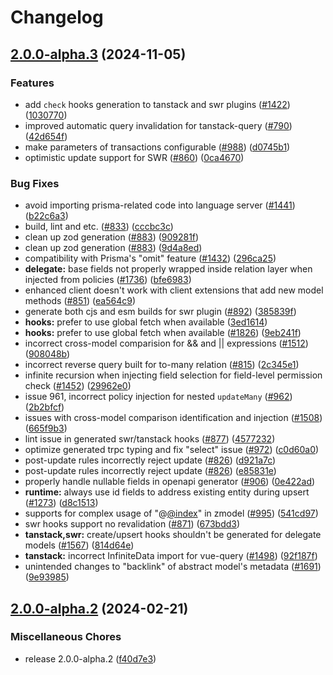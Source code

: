# Changelog

## [2.0.0-alpha.3](https://github.com/WimTibackx/zenstack/compare/v2.0.0-alpha.2...v2.0.0-alpha.3) (2024-11-05)


### Features

* add `check` hooks generation to tanstack and swr plugins ([#1422](https://github.com/WimTibackx/zenstack/issues/1422)) ([1030770](https://github.com/WimTibackx/zenstack/commit/10307700c53bb015423b3125c3cdebe05dbc3821))
* improved automatic query invalidation for tanstack-query ([#790](https://github.com/WimTibackx/zenstack/issues/790)) ([42d654f](https://github.com/WimTibackx/zenstack/commit/42d654fcfaa40b09fde578db79792c69e1e3b908))
* make parameters of transactions configurable ([#988](https://github.com/WimTibackx/zenstack/issues/988)) ([d0745b1](https://github.com/WimTibackx/zenstack/commit/d0745b149a5ce6abfef546de0b9243ddc4f6e765))
* optimistic update support for SWR ([#860](https://github.com/WimTibackx/zenstack/issues/860)) ([0ca4670](https://github.com/WimTibackx/zenstack/commit/0ca46704f4c02b7d3e69470c68601835f426da59))


### Bug Fixes

* avoid importing prisma-related code into language server ([#1441](https://github.com/WimTibackx/zenstack/issues/1441)) ([b22c6a3](https://github.com/WimTibackx/zenstack/commit/b22c6a3ce238ec766d910f23e83aea4e8f10c05d))
* build, lint and etc. ([#833](https://github.com/WimTibackx/zenstack/issues/833)) ([cccbc3c](https://github.com/WimTibackx/zenstack/commit/cccbc3c82ad522d40bc76ad7b84b1305d378b1db))
* clean up zod generation ([#883](https://github.com/WimTibackx/zenstack/issues/883)) ([909281f](https://github.com/WimTibackx/zenstack/commit/909281f8090734322c0cab09d0187b6b5e813c9a))
* clean up zod generation ([#883](https://github.com/WimTibackx/zenstack/issues/883)) ([9d4a8ed](https://github.com/WimTibackx/zenstack/commit/9d4a8ede7d42d1966fd5a12d64a5992092f4bc7d))
* compatibility with Prisma's "omit" feature ([#1432](https://github.com/WimTibackx/zenstack/issues/1432)) ([296ca25](https://github.com/WimTibackx/zenstack/commit/296ca259c8dd3e38fa988378df4a9e351a11b20b))
* **delegate:** base fields not properly wrapped inside relation layer when injected from policies ([#1736](https://github.com/WimTibackx/zenstack/issues/1736)) ([bfe6983](https://github.com/WimTibackx/zenstack/commit/bfe698390c689dbe4350f7989cc6a1974ff1aad5))
* enhanced client doesn't work with client extensions that add new model methods ([#851](https://github.com/WimTibackx/zenstack/issues/851)) ([ea564c9](https://github.com/WimTibackx/zenstack/commit/ea564c93e9ca2a888c0e53216633d66c733f6beb))
* generate both cjs and esm builds for swr plugin ([#892](https://github.com/WimTibackx/zenstack/issues/892)) ([385839f](https://github.com/WimTibackx/zenstack/commit/385839f101941234c5293d70d07e064c1c458387))
* **hooks:** prefer to use global fetch when available ([3ed1614](https://github.com/WimTibackx/zenstack/commit/3ed1614939dd6a9359edd4fbece5a85cbfc61fd7))
* **hooks:** prefer to use global fetch when available ([#1826](https://github.com/WimTibackx/zenstack/issues/1826)) ([9eb241f](https://github.com/WimTibackx/zenstack/commit/9eb241fc9cb700a798682f6e0a47e2a03aa0299a))
* incorrect cross-model comparision for && and || expressions ([#1512](https://github.com/WimTibackx/zenstack/issues/1512)) ([908048b](https://github.com/WimTibackx/zenstack/commit/908048b01430ff6552e8df558d5b5905136ea5cc))
* incorrect reverse query built for to-many relation ([#815](https://github.com/WimTibackx/zenstack/issues/815)) ([2c345e1](https://github.com/WimTibackx/zenstack/commit/2c345e1d4fe7274b7a08c1178afccede1d694327))
* infinite recursion when injecting field selection for field-level permission check ([#1452](https://github.com/WimTibackx/zenstack/issues/1452)) ([29962e0](https://github.com/WimTibackx/zenstack/commit/29962e0b48a73ae6d42f43f2575048ba9cf6a953))
* issue 961, incorrect policy injection for nested `updateMany` ([#962](https://github.com/WimTibackx/zenstack/issues/962)) ([2b2bfcf](https://github.com/WimTibackx/zenstack/commit/2b2bfcff965f9a70ff2764e6fbc7613b6f061685))
* issues with cross-model comparison identification and injection ([#1508](https://github.com/WimTibackx/zenstack/issues/1508)) ([665f9b3](https://github.com/WimTibackx/zenstack/commit/665f9b33b58acc5170c4ccb8e73be525fbb89734))
* lint issue in generated swr/tanstack hooks ([#877](https://github.com/WimTibackx/zenstack/issues/877)) ([4577232](https://github.com/WimTibackx/zenstack/commit/45772326c7980f5338452d4048c43f76a6b09bf0))
* optimize generated trpc typing and fix "select" issue ([#972](https://github.com/WimTibackx/zenstack/issues/972)) ([c0d60a0](https://github.com/WimTibackx/zenstack/commit/c0d60a00eac9392cb061927126a41a5287467289))
* post-update rules incorrectly reject update ([#826](https://github.com/WimTibackx/zenstack/issues/826)) ([d921a7c](https://github.com/WimTibackx/zenstack/commit/d921a7ca6bef0341ccf5bc50e195156695129e7f))
* post-update rules incorrectly reject update ([#826](https://github.com/WimTibackx/zenstack/issues/826)) ([e85831e](https://github.com/WimTibackx/zenstack/commit/e85831e98d08a433febb5a8fecf8d539150ced08))
* properly handle nullable fields in openapi generator ([#906](https://github.com/WimTibackx/zenstack/issues/906)) ([0e422ad](https://github.com/WimTibackx/zenstack/commit/0e422adf1a7f274b850eeba09ef1781b13ce9f1b))
* **runtime:** always use id fields to address existing entity during upsert ([#1273](https://github.com/WimTibackx/zenstack/issues/1273)) ([d8c1513](https://github.com/WimTibackx/zenstack/commit/d8c15135a7edb75b459b6f5f1736e5fa2d96a9fa))
* supports for complex usage of "@[@index](https://github.com/index)" in zmodel ([#995](https://github.com/WimTibackx/zenstack/issues/995)) ([541cd97](https://github.com/WimTibackx/zenstack/commit/541cd973081cbbf2d9e2e571ee8f971bc859150c))
* swr hooks support no revalidation ([#871](https://github.com/WimTibackx/zenstack/issues/871)) ([673bdd3](https://github.com/WimTibackx/zenstack/commit/673bdd3a4d54db72cdb0561669801b7be633c904))
* **tanstack,swr:** create/upsert hooks shouldn't be generated for delegate models ([#1567](https://github.com/WimTibackx/zenstack/issues/1567)) ([814d64e](https://github.com/WimTibackx/zenstack/commit/814d64e653aa561fc383ec8f50407c8a6cf209b5))
* **tanstack:** incorrect InfiniteData import for vue-query ([#1498](https://github.com/WimTibackx/zenstack/issues/1498)) ([92f187f](https://github.com/WimTibackx/zenstack/commit/92f187f9190517df5baca795f12386c12c6694e9))
* unintended changes to "backlink" of abstract model's metadata ([#1691](https://github.com/WimTibackx/zenstack/issues/1691)) ([9e93985](https://github.com/WimTibackx/zenstack/commit/9e93985589abc4d22eba433b7927193b4fd405a6))

## [2.0.0-alpha.2](https://github.com/zenstackhq/zenstack/compare/v2.0.0-alpha.1...v2.0.0-alpha.2) (2024-02-21)


### Miscellaneous Chores

* release 2.0.0-alpha.2 ([f40d7e3](https://github.com/zenstackhq/zenstack/commit/f40d7e3718d4210137a2e131d28b5491d065b914))
